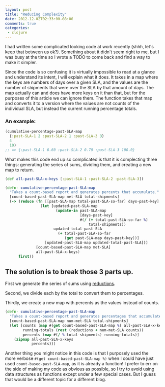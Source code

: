 ```yaml
---
layout: post
title: "Reducing Complexity"
date: 2012-12-02T02:33:00-08:00
comments: true
categories:
 - clojure
---
```


I had written some complicated looking code at work recently (shhh, let's keep that between us ok?). Something about it didn't seem right to me, but I was busy at the time so I wrote a TODO to come back and find a way to make it simpler.

Since the code is so confusing it is virtually impossible to read at a glance and understand its intent, I will explain what it does.  It takes in a map where the keys are numbers of days over a given SLA, and the values are the number of shipments that were over the SLA by that amount of days.  The map actually can and does have more keys on it than that, but for the purposes of this article we can ignore them.  The function takes that map and converts it to a version where the values are not counts of the individual SLA, but instead the current running percentage totals.

### An example: 

``` clojure
(cumulative-percentage-past-SLA-map 
  {:past-SLA-1 2 :past-SLA-2 1 :past-SLA-3 3} 
  4 
  10)   
;; => {:past-SLA-1 0.60 :past-SLA-2 0.70 :past-SLA-3 100.0}
```

What makes this code end up so complicated is that it is complecting three things: generating the series of sums, dividing them, and creating a new map to return.

``` clojure
(def all-past-SLA-x-keys [:past-SLA-1 :past-SLA-2 :past-SLA-3])

(defn- cumulative-percentage-past-SLA-map
  "Takes a count-based report and generates percents that accumulate."
  [count-based-past-SLA-map met-SLA total-shipments]
  (-> (reduce (fn [[past-SLA-map total-past-SLA-so-far] days-past-key]
                (let [updated-past-SLA-map 
                       (update-in past-SLA-map
                                  [days-past-key]
                                  #(/ (+ total-past-SLA-so-far %) 
                                      total-shipments))
                      updated-total-past-SLA 
                        (+ total-past-SLA-so-far 
                           (get past-SLA-map days-past-key))]
                  [updated-past-SLA-map updated-total-past-SLA]))
              [count-based-past-SLA-map met-SLA]
              all-past-SLA-x-keys)
      first))
```

## The solution is to break those 3 parts up.

First we generate the series of sums using [reductions](http://clojuredocs.org/clojure_core/clojure.core/reductions).

Second, we divide each by the total to convert them to percentages.

Thirdly, we create a new map with percents as the values instead of counts.

``` clojure
(defn- cumulative-percentage-past-SLA-map
  "Takes a count-based report and generates percentages that accumulate."
  [count-based-past-SLA-map num-met-SLA total-shipments]
  (let [counts (map #(get count-based-past-SLA-map %) all-past-SLA-x-keys)
        running-totals (rest (reductions + num-met-SLA counts))
        percents (map #(/ % total-shipments) running-totals)]
    (zipmap all-past-SLA-x-keys
            percents)))
```

Another thing you might notice in this code is that I purposely used the more verbose `#(get count-based-past-SLA-map %)` when I could have just used `count-based-past-SLA-map`, as it is already a function!  I prefer to err on the side of making my code as obvious as possible, so I try to avoid using data structures as functions except under a few special cases. But I guess that would be a different topic for a different blog.
